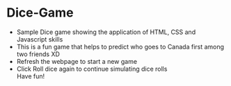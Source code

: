 # Dice-Game
- Sample Dice game showing the application of HTML, CSS and Javascript skills
- This is a fun game that helps to predict who goes to Canada first among two friends XD
- Refresh the webpage to start a new game
- Click Roll dice again to continue simulating dice rolls
<br>Have fun!</br>
